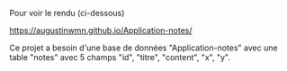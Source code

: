 Pour voir le rendu (ci-dessous)

<a href="https://augustinwmn.github.io/Application-notes/"  target="_blank">https://augustinwmn.github.io/Application-notes/</a>

Ce projet a besoin d'une base de données "Application-notes" avec une table "notes" avec 5 champs "id", "titre", "content", "x", "y".
